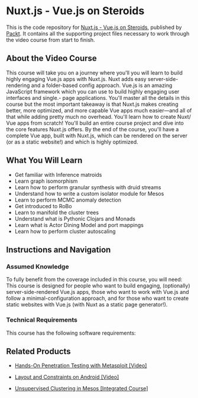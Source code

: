 # Nuxt.js - Vue.js on Steroids
This is the code repository for [Nuxt.js - Vue.js on Steroids](https://www.packtpub.com/application-development/unsupervised-clustering-mesos-integrated-course?utm_source=github&utm_medium=repository&utm_campaign=9781788479677), published by [Packt](https://www.packtpub.com/?utm_source=github). It contains all the supporting project files necessary to work through the video course from start to finish.
## About the Video Course
This course will take you on a journey where you'll you will learn to build highly engaging Vue.js apps with Nuxt.js. Nuxt adds easy server-side-rendering and a folder-based config approach. Vue.js is an amazing JavaScript framework which you can use to build highly engaging user interfaces and single.- page applications. You'll master all the details in this course but the most important takeaway is that Nuxt.js makes creating better, more optimized, and more capable Vue apps much easier—and all of that while adding pretty much no overhead. You'll learn how to create Nuxt/ Vue apps from scratch! You'll build an entire course project and dive into the core features Nuxt.js offers. By the end of the course, you'll have a complete Vue app, built with Nuxt.js, which can be rendered on the server (or as a static website!) and which is highly optimized.

<H2>What You Will Learn</H2>
<DIV class=book-info-will-learn-text>
<UL>
<LI>Get familiar with Inference matroids 
<LI>Learn graph isomorphism 
<LI>Learn how to perform granular synthesis with druid streams 
<LI>Understand how to write a custom isolator module for Mesos 
<LI>Learn to perform MCMC anomaly detection 
<LI>Get introduced to RoBo 
<LI>Learn to manifold the cluster trees 
<LI>Understand what is Pythonic Clojars and Monads 
<LI>Learn what is Actor Dining Model and port mappings 
<LI>Learn how to perform cluster autoscaling </LI></UL></DIV>

## Instructions and Navigation
### Assumed Knowledge
To fully benefit from the coverage included in this course, you will need:<br/>
This course is designed for people who want to build engaging, (optionally) server-side-rendered Vue.js apps, those who want to work with Vue.js and follow a minimal-configuration approach, and for those who want to create static websites with Vue.js (with Nuxt as a static page generator!).
### Technical Requirements
This course has the following software requirements:<br/>
       

## Related Products
* [Hands-On Penetration Testing with Metasploit [Video]](https://www.packtpub.com/application-development/unsupervised-clustering-mesos-integrated-course?utm_source=github&utm_medium=repository&utm_campaign=9781788479677)

* [Layout and Constraints on Android [Video]](https://www.packtpub.com/application-development/unsupervised-clustering-mesos-integrated-course?utm_source=github&utm_medium=repository&utm_campaign=9781788479677)

* [Unsupervised Clustering in Mesos [Integrated Course]](https://www.packtpub.com/application-development/unsupervised-clustering-mesos-integrated-course?utm_source=github&utm_medium=repository&utm_campaign=9781788479677)

